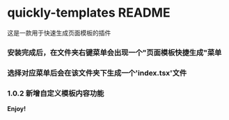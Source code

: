 # quickly-templates README

这是一款用于快速生成页面模板的插件

### 安装完成后，在文件夹右键菜单会出现一个"页面模板快捷生成"菜单
### 选择对应菜单后会在该文件夹下生成一个'index.tsx'文件

### 1.0.2 新增自定义模板内容功能

**Enjoy!**
